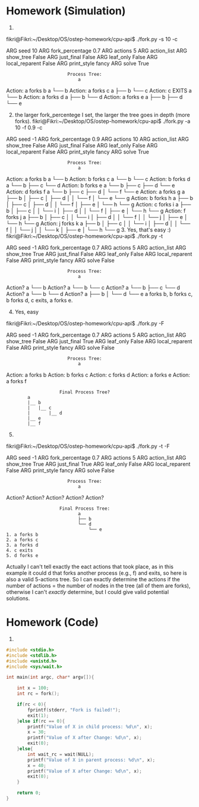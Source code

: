 
# Homework (Simulation)
1.
fikri@Fikri:~/Desktop/OS/ostep-homework/cpu-api$ ./fork.py -s 10 -c 

ARG seed 10
ARG fork_percentage 0.7
ARG actions 5
ARG action_list 
ARG show_tree False
ARG just_final False
ARG leaf_only False
ARG local_reparent False
ARG print_style fancy
ARG solve True

                           Process Tree:
                               a

Action: a forks b
                               a
                               └── b
Action: a forks c
                               a
                               ├── b
                               └── c
Action: c EXITS
                               a
                               └── b
Action: a forks d
                               a
                               ├── b
                               └── d
Action: a forks e
                               a
                               ├── b
                               ├── d
                               └── e

2. the larger fork_percentege I set, the larger the tree goes in depth (more forks).
fikri@Fikri:~/Desktop/OS/ostep-homework/cpu-api$ ./fork.py -a 10 -f 0.9 -c

ARG seed -1
ARG fork_percentage 0.9
ARG actions 10
ARG action_list 
ARG show_tree False
ARG just_final False
ARG leaf_only False
ARG local_reparent False
ARG print_style fancy
ARG solve True

                           Process Tree:
                               a

Action: a forks b
                               a
                               └── b
Action: b forks c
                               a
                               └── b
                                   └── c
Action: b forks d
                               a
                               └── b
                                   ├── c
                                   └── d
Action: b forks e
                               a
                               └── b
                                   ├── c
                                   ├── d
                                   └── e
Action: d forks f
                               a
                               └── b
                                   ├── c
                                   ├── d
                                   │   └── f
                                   └── e
Action: a forks g
                               a
                               ├── b
                               │   ├── c
                               │   ├── d
                               │   │   └── f
                               │   └── e
                               └── g
Action: b forks h
                               a
                               ├── b
                               │   ├── c
                               │   ├── d
                               │   │   └── f
                               │   ├── e
                               │   └── h
                               └── g
Action: c forks i
                               a
                               ├── b
                               │   ├── c
                               │   │   └── i
                               │   ├── d
                               │   │   └── f
                               │   ├── e
                               │   └── h
                               └── g
Action: f forks j
                               a
                               ├── b
                               │   ├── c
                               │   │   └── i
                               │   ├── d
                               │   │   └── f
                               │   │       └── j
                               │   ├── e
                               │   └── h
                               └── g
Action: j forks k
                               a
                               ├── b
                               │   ├── c
                               │   │   └── i
                               │   ├── d
                               │   │   └── f
                               │   │       └── j
                               │   │           └── k
                               │   ├── e
                               │   └── h
                               └── g
3. Yes, that's easy :)
fikri@Fikri:~/Desktop/OS/ostep-homework/cpu-api$ ./fork.py -t

ARG seed -1
ARG fork_percentage 0.7
ARG actions 5
ARG action_list 
ARG show_tree True
ARG just_final False
ARG leaf_only False
ARG local_reparent False
ARG print_style fancy
ARG solve False

                           Process Tree:
                               a

Action?
                               a
                               └── b
Action?
                               a
                               └── b
                                   └── c
Action?
                               a
                               └── b
                                   ├── c
                                   └── d
Action?
                               a
                               └── b
                                   └── d
Action?
                               a
                               ├── b
                               │   └── d
                               └── e
a forks b, b forks c, b forks d, c exits, a forks e.

  	     	      	       
4. Yes, easy

fikri@Fikri:~/Desktop/OS/ostep-homework/cpu-api$ ./fork.py -F

ARG seed -1
ARG fork_percentage 0.7
ARG actions 5
ARG action_list 
ARG show_tree False
ARG just_final True
ARG leaf_only False
ARG local_reparent False
ARG print_style fancy
ARG solve False

                           Process Tree:
                               a

Action: a forks b
Action: b forks c
Action: c forks d
Action: a forks e
Action: a forks f

                        Final Process Tree?
			a
			|__ b
			|   |__ c
			|       |__ d
			|__ e
			|__ f

5.
fikri@Fikri:~/Desktop/OS/ostep-homework/cpu-api$ ./fork.py -t -F

ARG seed -1
ARG fork_percentage 0.7
ARG actions 5
ARG action_list 
ARG show_tree True
ARG just_final True
ARG leaf_only False
ARG local_reparent False
ARG print_style fancy
ARG solve False

                           Process Tree:
                               a

Action?
Action?
Action?
Action?
Action?

                        Final Process Tree:
                               a
                               ├── b
                               └── d
                                   └── e
    1. a forks b
    2. a forks c
    3. a forks d
    4. c exits
    5. d forks e

Actually I can't tell exactly the eact actions that took place, as in this example it could d that forks another process (e.g., f) and exits, so here is also a valid 5-actions tree.
So I can exactly determine the actions if the number of actions = the number of nodes in the tree (all of them are forks), otherwise I can't *exactly* determine, but I could give valid potential solutions.


# Homework (Code)
1.
```c
#include <stdio.h> 
#include <stdlib.h> 
#include <unistd.h> 
#include <sys/wait.h> 

int main(int argc, char* argv[]){

    int x = 100;
    int rc = fork(); 

    if(rc < 0){
        fprintf(stderr, "Fork is failed!");
        exit(1);
    }else if(rc == 0){
        printf("Value of X in child process: %d\n", x);
        x = 30; 
        printf("Value of X after Change: %d\n", x);
        exit(0);
    }else{
        int wait_rc = wait(NULL);
        printf("Value of X in parent process: %d\n", x);
        x = 40; 
        printf("Value of X after Change: %d\n", x);
        exit(0);
    }

    return 0;
}
```
